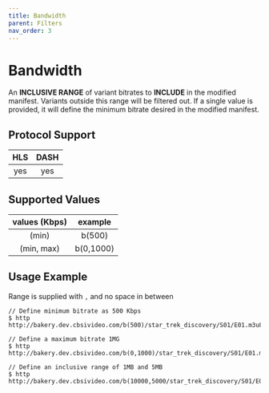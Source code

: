 ```yaml
---
title: Bandwidth
parent: Filters
nav_order: 3
---
```


# Bandwidth
An **INCLUSIVE RANGE** of variant bitrates to **INCLUDE** in the modified manifest. Variants outside this range will be filtered out. If a single value is provided, it will define the minimum bitrate desired in the modified manifest.

## Protocol Support

HLS | DASH |
:--:|:----:|
yes | yes  |

## Supported Values

| values (Kbps) | example   |
|:-------------:|:---------:|
| (min)         | b(500)    |
| (min, max)    | b(0,1000) |

## Usage Example
Range is supplied with `,` and no space in between

    // Define minimum bitrate as 500 Kbps
    $ http http://bakery.dev.cbsivideo.com/b(500)/star_trek_discovery/S01/E01.m3u8

    // Define a maximum bitrate 1MG
    $ http http://bakery.dev.cbsivideo.com/b(0,1000)/star_trek_discovery/S01/E01.m3u8

    // Define an inclusive range of 1MB and 5MB
    $ http http://bakery.dev.cbsivideo.com/b(10000,5000/star_trek_discovery/S01/E01.m3u8